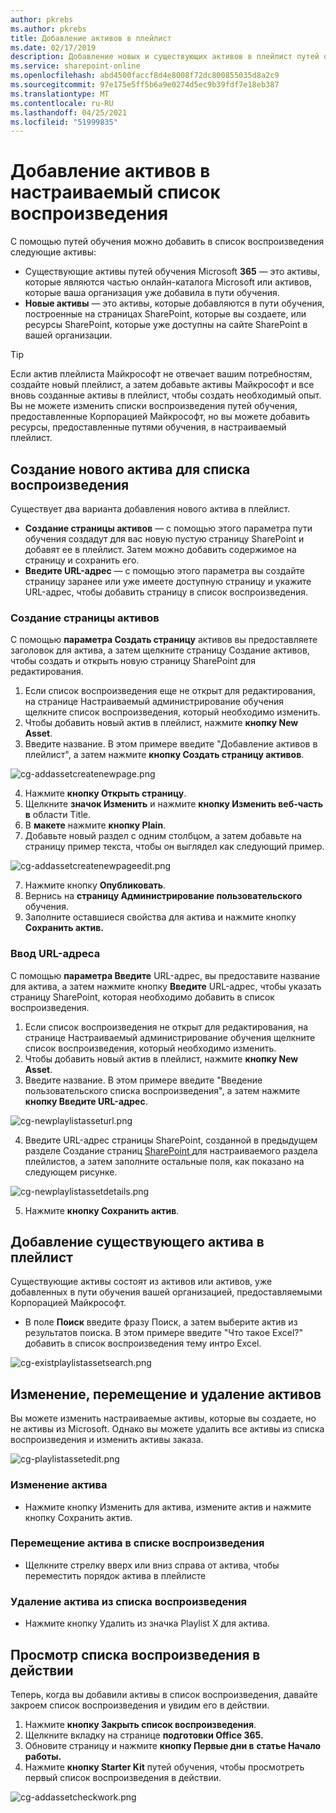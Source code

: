 ```yaml
---
author: pkrebs
ms.author: pkrebs
title: Добавление активов в плейлист
ms.date: 02/17/2019
description: Добавление новых и существующих активов в плейлист путей обучения
ms.service: sharepoint-online
ms.openlocfilehash: abd4500faccf8d4e8008f72dc800855035d8a2c9
ms.sourcegitcommit: 97e175e5ff5b6a9e0274d5ec9b39fdf7e18eb387
ms.translationtype: MT
ms.contentlocale: ru-RU
ms.lasthandoff: 04/25/2021
ms.locfileid: "51999835"
---
```

# <a name="add-assets-to-a-custom-playlist"></a>Добавление активов в настраиваемый список воспроизведения

С помощью путей обучения можно добавить в список воспроизведения следующие активы:

- Существующие активы путей обучения Microsoft **365** — это активы, которые являются частью онлайн-каталога Microsoft или активов, которые ваша организация уже добавила в пути обучения.
- **Новые активы** — это активы, которые добавляются в пути обучения, построенные на страницах SharePoint, которые вы создаете, или ресурсы SharePoint, которые уже доступны на сайте SharePoint в вашей организации. 

> [!TIP]
> Если актив плейлиста Майкрософт не отвечает вашим потребностям, создайте новый плейлист, а затем добавьте активы Майкрософт и все вновь созданные активы в плейлист, чтобы создать необходимый опыт. Вы не можете изменить списки воспроизведения путей обучения, предоставленные Корпорацией Майкрософт, но вы можете добавить ресурсы, предоставленные путями обучения, в настраиваемый плейлист.   

## <a name="create-a-new-asset-for-a-playlist"></a>Создание нового актива для списка воспроизведения

Существует два варианта добавления нового актива в плейлист.

- **Создание страницы активов** — с помощью этого параметра пути обучения создадут для вас новую пустую страницу SharePoint и добавят ее в плейлист. Затем можно добавить содержимое на страницу и сохранить его.  
- **Введите URL-адрес** — с помощью этого параметра вы создайте страницу заранее или уже имеете доступную страницу и укажите URL-адрес, чтобы добавить страницу в список воспроизведения.

### <a name="create-asset-page"></a>Создание страницы активов 
С помощью **параметра Создать страницу** активов вы предоставляете заголовок для актива, а затем щелкните страницу Создание активов, чтобы создать и открыть новую страницу SharePoint для редактирования. 

1.  Если список воспроизведения еще не открыт для редактирования, на странице Настраиваемый администрирование обучения щелкните список воспроизведения, который необходимо изменить.  
2. Чтобы добавить новый актив в плейлист, нажмите **кнопку New Asset**. 
3. Введите название. В этом примере введите "Добавление активов в плейлист", а затем нажмите **кнопку Создать страницу активов**.

![cg-addassetcreatenewpage.png](media/cg-addassetcreatenewpage.png)

4. Нажмите **кнопку Открыть страницу**.
5. Щелкните **значок Изменить** и нажмите **кнопку Изменить веб-часть в** области Title.
6. В **макете** нажмите **кнопку Plain**. 
7. Добавьте новый раздел с одним столбцом, а затем добавьте на страницу пример текста, чтобы он выглядел как следующий пример. 

![cg-addassetcreatenewpageedit.png](media/cg-addassetcreatenewpageedit.png)

7. Нажмите кнопку **Опубликовать**.
8. Вернись на **страницу Администрирование пользовательского** обучения. 
9. Заполните оставшиеся свойства для актива и нажмите кнопку **Сохранить актив.**

### <a name="enter-the-url"></a>Ввод URL-адреса
С помощью **параметра Введите** URL-адрес, вы предоставите название для актива, а затем нажмите кнопку **Введите** URL-адрес, чтобы указать страницу SharePoint, которая необходимо добавить в список воспроизведения. 

1.  Если список воспроизведения не открыт для редактирования, на странице Настраиваемый администрирование обучения щелкните список воспроизведения, который необходимо изменить.  
2. Чтобы добавить новый актив в плейлист, нажмите **кнопку New Asset**. 
3. Введите название. В этом примере введите "Введение пользовательского списка воспроизведения", а затем нажмите **кнопку Введите URL-адрес**. 

![cg-newplaylistasseturl.png](media/cg-newplaylistasseturl.png)

4. Введите URL-адрес страницы SharePoint, созданной в предыдущем разделе Создание страниц [SharePoint ](custom_createnewpage.md) для настраиваемого раздела плейлистов, а затем заполните остальные поля, как показано на следующем рисунке.

![cg-newplaylistassetdetails.png](media/cg-newplaylistassetdetails.png)

5. Нажмите **кнопку Сохранить актив**. 

## <a name="add-an-existing-asset-to-a-playlist"></a>Добавление существующего актива в плейлист

Существующие активы состоят из активов или активов, уже добавленных в пути обучения вашей организацией, предоставляемыми Корпорацией Майкрософт. 

- В поле **Поиск** введите фразу Поиск, а затем выберите актив из результатов поиска. В этом примере введите "Что такое Excel?" добавить в список воспроизведения тему интро Excel.

![cg-existplaylistassetsearch.png](media/cg-existplaylistassetsearch.png)

## <a name="edit-move-and-delete-assets"></a>Изменение, перемещение и удаление активов
Вы можете изменить настраиваемые активы, которые вы создаете, но не активы из Microsoft. Однако вы можете удалить все активы из списка воспроизведения и изменить активы заказа. 

![cg-playlistassetedit.png](media/cg-playlistassetedit.png)

### <a name="edit-an-asset"></a>Изменение актива
- Нажмите кнопку Изменить для актива, измените актив и нажмите кнопку Сохранить актив. 

### <a name="move-an-asset-in-a-playlist"></a>Перемещение актива в списке воспроизведения
- Щелкните стрелку вверх или вниз справа от актива, чтобы переместить порядок актива в плейлисте

### <a name="remove-an-asset-from-a-playlist"></a>Удаление актива из списка воспроизведения
- Нажмите кнопку Удалить из значка Playlist X для актива. 

## <a name="view-the-playlist-in-action"></a>Просмотр списка воспроизведения в действии
Теперь, когда вы добавили активы в список воспроизведения, давайте закроем список воспроизведения и увидим его в действии. 

1. Нажмите **кнопку Закрыть список воспроизведения**.
2. Щелкните вкладку на странице **подготовки Office 365.**
3. Обновите страницу и нажмите **кнопку Первые дни в** **статье Начало работы.**
4. Нажмите **кнопку Starter Kit** путей обучения, чтобы просмотреть первый список воспроизведения в действии. 

![cg-addassetcheckwork.png](media/cg-addassetcheckwork.png)